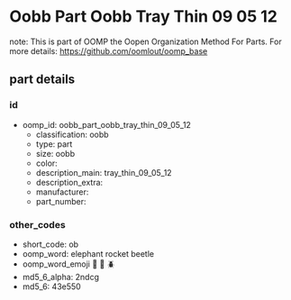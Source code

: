 # Oobb Part Oobb Tray Thin 09 05 12  

note: This is part of OOMP the Oopen Organization Method For Parts. For more details: https://github.com/oomlout/oomp_base

##  part details





### id
* oomp_id: oobb_part_oobb_tray_thin_09_05_12
  * classification: oobb
  * type: part
  * size: oobb
  * color: 
  * description_main: tray_thin_09_05_12
  * description_extra: 
  * manufacturer: 
  * part_number: 

### other_codes
* short_code: ob
* oomp_word: elephant rocket beetle
* oomp_word_emoji :elephant: :rocket: :beetle:
* md5_6_alpha: 2ndcg
* md5_6: 43e550